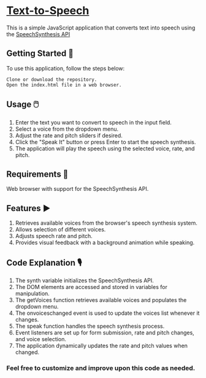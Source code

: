 # [Text-to-Speech](https://text-to-speech-webspeechapi.netlify.app/)
 This is a simple JavaScript application that converts text into speech using the [SpeechSynthesis API](https://developer.mozilla.org/en-US/docs/Web/API/Web_Speech_API)
 
## Getting Started 📖
To use this application, follow the steps below:
```
Clone or download the repository.
Open the index.html file in a web browser.
```
## Usage 🖱️

1. Enter the text you want to convert to speech in the input field.
2. Select a voice from the dropdown menu.
3. Adjust the rate and pitch sliders if desired.
4. Click the "Speak It" button or press Enter to start the speech synthesis.
5. The application will play the speech using the selected voice, rate, and pitch.

## Requirements 😬

Web browser with support for the SpeechSynthesis API.

## Features ▶️
1. Retrieves available voices from the browser's speech synthesis system.
2. Allows selection of different voices.
3. Adjusts speech rate and pitch.
4. Provides visual feedback with a background animation while speaking.

## Code Explanation 🎙️

1. The synth variable initializes the SpeechSynthesis API.
2. The DOM elements are accessed and stored in variables for manipulation.
3. The getVoices function retrieves available voices and populates the dropdown menu.
4. The onvoiceschanged event is used to update the voices list whenever it changes.
5. The speak function handles the speech synthesis process.
6. Event listeners are set up for form submission, rate and pitch changes, and voice selection.
7. The application dynamically updates the rate and pitch values when changed.

### Feel free to customize and improve upon this code as needed.

